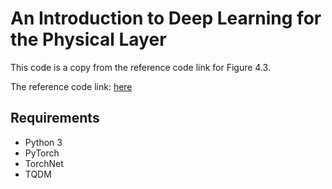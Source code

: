# An Introduction to Deep Learning for the Physical Layer

This code is a copy from the reference code link for Figure 4.3.

The reference code link: [here](https://github.com/gram-ai/radio-transformer-networks)

## Requirements

* Python 3
* PyTorch
* TorchNet
* TQDM
 

